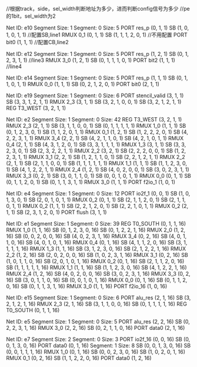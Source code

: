 //根据track，side，sel_width判断地址为多少，进而判断config信号为多少
//pe的1bit，sel_width为2

Net ID: e10 Segment Size: 1
Segment: 0 Size: 5
PORT res_p (0, 1, 1)
SB (1, 0, 1, 0, 1, 1) //配置SB,line1
RMUX 0_1 (0, 1, 1)
SB (1, 1, 1, 2, 0, 1) //不用配置
PORT bit0 (1, 1, 1) //配置CB,line2

Net ID: e12 Segment Size: 1
Segment: 0 Size: 5
PORT res_p (1, 2, 1)
SB (0, 1, 2, 3, 1, 1)   //line3
RMUX 3_0 (1, 2, 1)
SB (0, 1, 1, 1, 0, 1)
PORT bit2 (1, 1, 1)     //line4

Net ID: e14 Segment Size: 1
Segment: 0 Size: 5
PORT res_p (1, 1, 1)
SB (0, 1, 1, 0, 1, 1)
RMUX 0_0 (1, 1, 1)
SB (0, 2, 1, 2, 0, 1)
PORT bit0 (2, 1, 1)

Net ID: e19 Segment Size: 1
Segment: 0 Size: 6
PORT stencil_valid (3, 1, 1)
SB (3, 3, 1, 2, 1, 1)
RMUX 2_3 (3, 1, 1)
SB (3, 2, 1, 0, 0, 1)
SB (3, 2, 1, 2, 1, 1)
REG T3_WEST (3, 2, 1, 1)

Net ID: e2 Segment Size: 1
Segment: 0 Size: 42
REG T3_WEST (3, 2, 1, 1)
RMUX 2_3 (2, 1, 1)
SB (3, 1, 1, 0, 0, 1)
SB (0, 1, 1, 1, 1, 1)
RMUX 1_0 (1, 1, 1)
SB (0, 1, 2, 3, 0, 1)
SB (1, 1, 2, 0, 1, 1)
RMUX 0_1 (1, 2, 1)
SB (1, 2, 2, 2, 0, 1)
SB (4, 2, 2, 3, 1, 1)
RMUX 3_4 (2, 2, 1)
SB (4, 2, 1, 1, 0, 1)
SB (4, 2, 1, 0, 1, 1)
RMUX 0_4 (2, 1, 1)
SB (4, 3, 1, 2, 0, 1)
SB (3, 3, 1, 1, 1, 1)
RMUX 1_3 (3, 1, 1)
SB (3, 3, 2, 3, 0, 1)
SB (2, 3, 2, 2, 1, 1)
RMUX 2_2 (3, 2, 1)
SB (2, 2, 2, 0, 0, 1)
SB (1, 2, 2, 3, 1, 1)
RMUX 3_1 (2, 2, 1)
SB (1, 2, 1, 1, 0, 1)
SB (2, 2, 1, 2, 1, 1)
RMUX 2_2 (2, 1, 1)
SB (2, 1, 1, 0, 0, 1)
SB (1, 1, 1, 1, 1, 1)
RMUX 1_1 (1, 1, 1)
SB (1, 1, 2, 3, 0, 1)
SB (4, 1, 2, 2, 1, 1)
RMUX 2_4 (1, 2, 1)
SB (4, 0, 2, 0, 0, 1)
SB (3, 0, 2, 3, 1, 1)
RMUX 3_3 (0, 2, 1)
SB (3, 0, 1, 1, 0, 1)
SB (0, 0, 1, 0, 1, 1)
RMUX 0_0 (0, 1, 1)
SB (0, 1, 1, 2, 0, 1)
SB (0, 1, 1, 3, 1, 1)
RMUX 3_0 (1, 1, 1)
PORT f2io_1 (1, 0, 1)

Net ID: e4 Segment Size: 1
Segment: 0 Size: 12
PORT io2f_1 (0, 0, 1)
SB (1, 0, 1, 3, 0, 1)
SB (2, 0, 1, 0, 1, 1)
RMUX 0_2 (0, 1, 1)
SB (2, 1, 1, 2, 0, 1)
SB (2, 1, 1, 0, 1, 1)
RMUX 0_2 (1, 1, 1)
SB (2, 2, 1, 2, 0, 1)
SB (2, 2, 1, 0, 1, 1)
RMUX 0_2 (2, 1, 1)
SB (2, 3, 1, 2, 0, 1)
PORT flush (3, 1, 1)

Net ID: e1 Segment Size: 1
Segment: 0 Size: 39
REG T0_SOUTH (0, 1, 1, 16)
RMUX 1_0 (1, 1, 16)
SB (0, 1, 2, 3, 0, 16)
SB (0, 1, 2, 2, 1, 16)
RMUX 2_0 (1, 2, 16)
SB (0, 0, 2, 0, 0, 16)
SB (4, 0, 2, 3, 1, 16)
RMUX 3_4 (0, 2, 16)
SB (4, 0, 1, 1, 0, 16)
SB (4, 0, 1, 0, 1, 16)
RMUX 0_4 (0, 1, 16)
SB (4, 1, 1, 2, 0, 16)
SB (3, 1, 1, 1, 1, 16)
RMUX 1_3 (1, 1, 16)
SB (3, 1, 2, 3, 0, 16)
SB (2, 1, 2, 2, 1, 16)
RMUX 2_2 (1, 2, 16)
SB (2, 0, 2, 0, 0, 16)
SB (1, 0, 2, 3, 1, 16)
RMUX 3_1 (0, 2, 16)
SB (1, 0, 1, 1, 0, 16)
SB (2, 0, 1, 0, 1, 16)
RMUX 0_2 (0, 1, 16)
SB (2, 1, 1, 2, 0, 16)
SB (1, 1, 1, 1, 1, 16)
RMUX 1_1 (1, 1, 16)
SB (1, 1, 2, 3, 0, 16)
SB (4, 1, 2, 2, 1, 16)
RMUX 2_4 (1, 2, 16)
SB (4, 0, 2, 0, 0, 16)
SB (3, 0, 2, 3, 1, 16)
RMUX 3_3 (0, 2, 16)
SB (3, 0, 1, 1, 0, 16)
SB (0, 0, 1, 0, 1, 16)
RMUX 0_0 (0, 1, 16)
SB (0, 1, 1, 2, 0, 16)
SB (0, 1, 1, 3, 1, 16)
RMUX 3_0 (1, 1, 16)
PORT f2io_16 (1, 0, 16)

Net ID: e15 Segment Size: 1
Segment: 0 Size: 6
PORT alu_res (2, 1, 16)
SB (3, 2, 1, 2, 1, 16)
RMUX 2_3 (2, 1, 16)
SB (3, 1, 1, 0, 0, 16)
SB (0, 1, 1, 1, 1, 16)
REG T0_SOUTH (0, 1, 1, 16)

Net ID: e5 Segment Size: 1
Segment: 0 Size: 5
PORT alu_res (2, 2, 16)
SB (0, 2, 2, 3, 1, 16)
RMUX 3_0 (2, 2, 16)
SB (0, 2, 1, 1, 0, 16)
PORT data0 (2, 1, 16)

Net ID: e7 Segment Size: 2
Segment: 0 Size: 3
PORT io2f_16 (0, 0, 16)
SB (0, 0, 1, 3, 0, 16)
PORT data0 (0, 1, 16)
Segment: 1 Size: 8
SB (0, 0, 1, 3, 0, 16)
SB (0, 0, 1, 1, 1, 16)
RMUX 1_0 (0, 1, 16)
SB (0, 0, 2, 3, 0, 16)
SB (1, 0, 2, 0, 1, 16)
RMUX 0_1 (0, 2, 16)
SB (1, 1, 2, 2, 0, 16)
PORT data0 (1, 2, 16)

